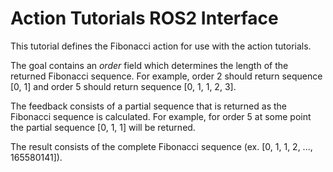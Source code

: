 # Action Tutorials ROS2 Interface

This tutorial defines the Fibonacci action for use with the action tutorials.

The goal contains an *order* field which determines the length of the returned Fibonacci sequence. For example, order 2 should return sequence [0, 1] and order 5 should return sequence [0, 1, 1, 2, 3].

The feedback consists of a partial sequence that is returned as the Fibonacci sequence is calculated. For example, for order 5 at some point the partial sequence [0, 1, 1] will be returned.

The result consists of the complete Fibonacci sequence (ex. [0, 1, 1, 2, ..., 165580141]).

